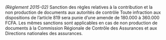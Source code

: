 _(Règlement 2015-02)_ Sanction des règles relatives à la contribution et la non production de documents aux autorités de contrôle
Toute infraction aux dispositions de l’article 819 sera punie d’une amende de 180.000 à 360.000 FCFA.
Les mêmes sanctions sont applicables en cas de non production de documents à la Commission Régionale de Contrôle des Assurances et aux Directions nationales des assurances.